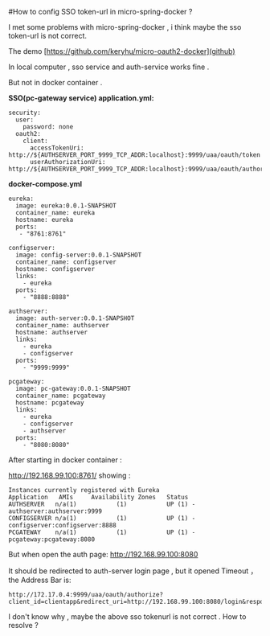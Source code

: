 
#How to config SSO token-url in micro-spring-docker ?

I met some problems with micro-spring-docker , i think maybe the sso token-url is not correct.

The demo [https://github.com/keryhu/micro-oauth2-docker](github)

In local computer , sso service and auth-service works fine .

But not  in docker container . 

**SSO(pc-gateway service) application.yml:**

	security:
	  user:
	    password: none
	  oauth2:
	    client:
	      accessTokenUri: http://${AUTHSERVER_PORT_9999_TCP_ADDR:localhost}:9999/uaa/oauth/token
	      userAuthorizationUri: http://${AUTHSERVER_PORT_9999_TCP_ADDR:localhost}:9999/uaa/oauth/authorize
	     

	
**docker-compose.yml**

	eureka:
	  image: eureka:0.0.1-SNAPSHOT
	  container_name: eureka
	  hostname: eureka
	  ports:
	   - "8761:8761"
	   
	configserver:
	  image: config-server:0.0.1-SNAPSHOT
	  container_name: configserver
	  hostname: configserver
	  links:
	    - eureka
	  ports:
	    - "8888:8888"
	    
	authserver:
	  image: auth-server:0.0.1-SNAPSHOT
	  container_name: authserver
	  hostname: authserver
	  links:
	    - eureka
	    - configserver
	  ports:
	    - "9999:9999"

	pcgateway:
	  image: pc-gateway:0.0.1-SNAPSHOT
	  container_name: pcgateway
	  hostname: pcgateway
	  links:
	    - eureka
	    - configserver
	    - authserver
	  ports:
	    - "8080:8080"





After starting in docker container :	     
	          
http://192.168.99.100:8761/ showing :

	Instances currently registered with Eureka
	Application	  AMIs	   Availability Zones	Status
	AUTHSERVER	 n/a(1)	          (1)          	UP (1) - authserver:authserver:9999
	CONFIGSERVER n/a(1)	          (1)	        UP (1) - configserver:configserver:8888
	PCGATEWAY	 n/a(1)	          (1)        	UP (1) - pcgateway:pcgateway:8080

But when open the auth page: http://192.168.99.100:8080 
	          
It should be redirected to  auth-server login page , but it opened Timeout ， the Address Bar is: 

	http://172.17.0.4:9999/uaa/oauth/authorize?client_id=clientapp&redirect_uri=http://192.168.99.100:8080/login&response_type=code&state=cdXhfg

I don't know why , maybe the above sso tokenurl is not correct . How to resolve ?
	          
	         
	          
	    
